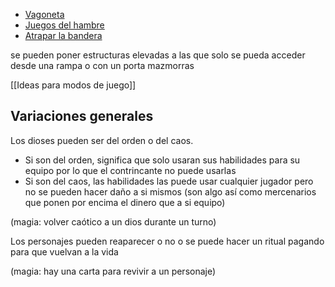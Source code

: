 - [Vagoneta](Modos_de_juego/Vagoneta)
- [Juegos del hambre](Juegos_del_hambre.md)
- [Atrapar la bandera](Atrapar_la_bandera.md)


se pueden poner estructuras elevadas a las que solo se pueda acceder desde una rampa o con un porta
mazmorras


[[Ideas para modos de juego]]

## Variaciones generales

Los dioses pueden ser del orden o del caos.
* Si son del orden, significa que solo usaran sus habilidades para su equipo por lo que el contrincante no puede usarlas
* Si son del caos, las habilidades las puede usar cualquier jugador pero no se pueden hacer daño a si mismos (son algo así como mercenarios que ponen por encima el dinero que a si equipo)

(magia: volver caótico a un dios durante un turno)

Los personajes pueden reaparecer o no o se puede hacer un ritual pagando para que vuelvan a la vida

(magia: hay una carta para revivir a un personaje)



